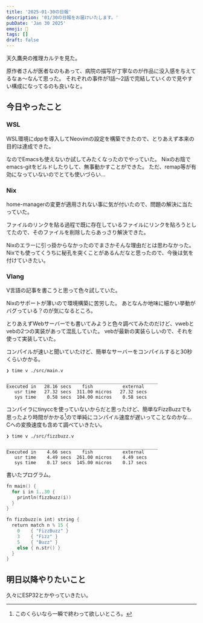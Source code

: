 ```yaml
---
title: '2025-01-30の日報'
description: '01/30の日報をお届けいたします。'
pubDate: 'Jan 30 2025'
emoji: 🦊
tags: []
draft: false
---
```


天久鷹央の推理カルテを見た。

原作者さんが医者なのもあって、病院の描写が丁寧なのが作品に没入感を与えてるなぁ〜なんて思った。
それぞれの事件が1話〜2話で完結していくので見やすい構成になってるのも良いなと。

## 今日やったこと

### WSL

WSL環境にdppを導入してNeovimの設定を構築できたので、とりあえず本来の目的は達成できた。

なのでEmacsも使えないか試してみたくなったのでやっていた。
Nixのお陰でemacs-gitをビルドしたりして、無事動かすことができた。
ただ、remap等が有効になっていないのでとても使いづらい...

### Nix

home-managerの変更が適用されない事に気が付いたので、問題の解決に当たっていた。

ファイルのリンクを貼る過程で既に存在しているファイルにリンクを貼ろうとしてたので、そのファイルを削除したらあっさり解決できた。

Nixのエラーに引っ掛からなかったのでまさかそんな理由だとは思わなかった。
Nixでも使ってくうちに秘孔を突くことがあるんだなと思ったので、今後は気を付けていきたい。

### Vlang

V言語の記事を書こうと思って色々試していた。

Nixのサポートが薄いので環境構築に苦労した。
あとなんか地味に細かい挙動がバグっている？のが気になるところ。

とりあえずWebサーバーでも書いてみようと色々調べてみたのだけど、vwebとvebの2つの実装があって混乱していた。
vebが最新の実装らしいので、それを使って実装していた。

コンパイルが速いと聞いていたけど、簡単なサーバーをコンパイルすると30秒くらいかかる。

```
❯ time v ./src/main.v

________________________________________________________
Executed in   28.16 secs    fish           external
   usr time   27.32 secs  311.00 micros   27.32 secs
   sys time    0.58 secs  104.00 micros    0.58 secs
```

コンパイラにtinyccを使っていないからだと思ったけど、簡単なFizzBuzzでも思ったより時間がかかる[^1]ので単純にコンパイル速度が遅いってことなのかな...
Cへの変換速度も含めて調べていきたい。

```
❯ time v ./src/fizzbuzz.v 

________________________________________________________
Executed in    4.66 secs    fish           external
   usr time    4.49 secs  261.00 micros    4.49 secs
   sys time    0.17 secs  145.00 micros    0.17 secs
```

書いたプログラム。

```v
fn main() {
  for i in 1..30 {
    println(fizzbuzz(i))
  }
}

fn fizzbuzz(n int) string {
  return match n % 15 {
    0    { "FizzBuzz" }
    3    { "Fizz" }
    5    { "Buzz" }
    else { n.str() }
  }
}
```

## 明日以降やりたいこと

久々にESP32とかやっていきたい。

[^1]: このくらいなら一瞬で終わって欲しいところ。
